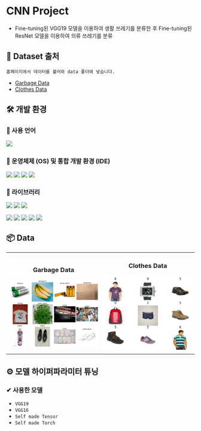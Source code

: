 # CNN Project
- Fine-tuning된 VGG19 모델을 이용하여 생활 쓰레기를 분류한 후 Fine-tuning된 ResNet 모델을 이용하여 의류 쓰레기를 분류

## 🔗 Dataset 출처
`홈페이지에서 데이터를 불러와 data 폴더에 넣습니다.`

- [Garbage Data](https://www.kaggle.com/datasets/mostafaabla/garbage-classification)
- [Clothes Data](https://www.kaggle.com/datasets/paramaggarwal/fashion-product-images-small?resource=download)


## 🛠 개발 환경
### 📙 사용 언어
<img src="https://img.shields.io/badge/python-3.10.12-E95420?style=for-the-badge&logo=python&logoColor=" style="display:inline;">

### 📗 운영체제 (OS) 및 통합 개발 환경 (IDE)
<img src="https://img.shields.io/badge/Ubuntu-22.04-E95420?style=for-the-badge&logo=Ubuntu&logoColor=#E95420" style="display:inline;"> <img src="https://img.shields.io/badge/windows 11-0078D4?style=for-the-badge&logo=windows11&logoColor=#0078D4" style="display:inline;"> <img src="https://img.shields.io/badge/googlecolab-F9AB00?style=for-the-badge&logo=googlecolab&logoColor=white" style="display:inline;"> <img src="https://img.shields.io/badge/visualstudiocode-blue?style=for-the-badge&logo=visualstudiocode&logoColor=white" style="display:inline;"> 

### 📘 라이브러리
<img src="https://img.shields.io/badge/numpy-1.26.4-EE4C2C?style=for-the-badge&logo=numpy&logoColor=yellow" style="display:inline;"> <img src="https://img.shields.io/badge/pandas-2.2.1-EE4C2C?style=for-the-badge&logo=pandas&logoColor=green" style="display:inline;"> <img src="https://img.shields.io/badge/matplotlib-3.9.0-EE4C2C?style=for-the-badge&logo=matplotlib&logoColor=#EE4C2C" style="display:inline;">

<img src="https://img.shields.io/badge/pytorch-2.1.2-EE4C2C?style=for-the-badge&logo=Pytorch&logoColor=#EE4C2C" style="display:inline;"> <img src="https://img.shields.io/badge/torchvision-2.1.2-EE4C2C?style=for-the-badge&logo=torchvision&logoColor=#EE4C2C" style="display:inline;"> <img src="https://img.shields.io/badge/opencv_python-2.1.2-EE4C2C?style=for-the-badge&logo=opencv&logoColor=#EE4C2C" style="display:inline;"> <img src="https://img.shields.io/badge/tensorflow-2.1.2-EE4C2C?style=for-the-badge&logo=tensorflow&logoColor=#EE4C2C" style="display:inline;"> <img src="https://img.shields.io/badge/scikit_learn-1.2.2-EE4C2C?style=for-the-badge&logo=scikit-learn&logoColor=#EE4C2C" style="display:inline;">

## 📦 Data
<table>
  <tr>
    <td style="text-align: center;">
      <h3>Garbage Data</h3>
      <img width="300" alt="loading..." src="https://github.com/Pepi10/CNN_Project/raw/main/assets/garbage.png">
    </td>
    <td style="text-align: center;">
      <h3>Clothes Data</h3>
      <img width="300" alt="loading..." src="https://github.com/Pepi10/CNN_Project/raw/main/assets/clothes.png">
    </td>
  </tr>
</table>


## ⚙️ 모델 하이퍼파라미터 튜닝
### ✔ 사용한 모델
- `VGG19`
- `VGG16`
- `Self made Tensor`
- `Self made Torch`
